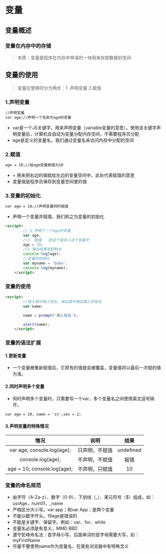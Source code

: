 # 变量

## 变量概述

### 变量在内存中的存储

> 本质：变量是程序在内存中申请的一块用来存放数据的空间

## 变量的使用

> 变量在使用时分为两步：1. 声明变量  2.赋值

### 1.声明变量

```html
//声明变量
var age;//声明一个名称为age的变量
```

* var是一个JS关键字，用来声明变量（variable变量的意思）。使用该关键字声明变量后，计算机会自动为变量分配内存空间，不需要程序员分配
* age是定义的变量名，我们通过变量名来访问内存中分配的空间

### 2.赋值

```html
age = 10;//给age变量赋值为10
```

* = 用来把右边的值赋给左边的变量空间中，此处代表赋值的意思
* 变量值是程序员保存到变量空间里的值

### 3.变量的初始化

```html
var age = 18;//声明变量同时赋值
```

* 声明一个变量并赋值，我们称之为变量的初始化

```html
<script>
        // 1.声明了一个age的变量
        var age;
        //2. 赋值   把这个值存入这个变量中
        age = 19;
        //3.输出结果到控制台
        console.log(age);
        //变量的初始化
        var myname = 'bubu';
        console.log(myname);
    </script>
```

### 变量的使用

```html
<script>
        //输入框中输入姓名，弹出框中弹出输入的姓名
        var name;

        name = prompt('输入姓名');

        alert(name);
    </script>
```

### 变量的语法扩展

#### 1.更新变量

* 一个变量被重新赋值后，它原有的值就会被覆盖，变量值将以最后一次赋的值为准。

#### 2.同时声明多个变量

* 同时声明多个变量时，只需要写一个var，多个变量名之间使用英文逗号隔开。

```html
var age = 10, name = 'zs',sex = 2;
```

#### 3.声明变量的特殊情况

|            情况             |      说明      |   结果    |
| :-------------------------: | :------------: | :-------: |
| var age; console.log(age);  | 只声明，不赋值 | undefined |
|      console.log(age);      | 不声明，不赋值 |   报错    |
| age = 10; console.log(age); | 不声明，只赋值 |    10     |

### 变量的命名规范

* 由字符（A-Za-z）、数字（0-9）、下划线（_）、美元符号（$）组成，如：usrAge，num01，_name
* 严格区分大小写。var app；和var App；是两个变量
* 不能以数字开头。19age是错误的
* 不能是关键字、保留字。例如：var、for、while
* 变量名必须是有意义，MMD BBD
* 遵守驼峰命名法：首字母小写，后面单词的首字母需要大写，如：myFirstName
* 尽量不要使用name作为变量名，在某些浏览器中有特殊含义

